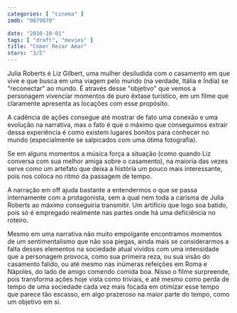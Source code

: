 ```yaml
---
categories: [ "cinema" ]
imdb: "0879870"

date: "2010-10-01"
tags: [ "draft", "movies" ]
title: "Comer Rezar Amar"
stars: "3/5"
---
```

Julia Roberts é Liz Gilbert, uma mulher desiludida com o casamento em que vive e que busca em uma viagem pelo mundo (na verdade, Itália e Índia) se "reconectar" ao mundo. É através desse "objetivo" que vemos a personagem vivenciar momentos de puro êxtase turístico, em um filme que claramente apresenta as locações com esse propósito.

A cadência de ações consegue até mostrar de fato uma conexão e uma evolução na narrativa, mas o fato é que o máximo que conseguimos extrair dessa experiência é como existem lugares bonitos para conhecer no mundo (especialmente se salpicados com uma ótima fotografia).

Se em alguns momentos a música força a situação (como quando Liz conversa com sua melhor amiga sobre o casamento), na maioria das vezes serve como um artefato que deixa a história um pouco mais interessante, pois nos coloca no ritmo da passagem de tempo.

A narração em off ajuda bastante a entendermos o que se passa internamente com a protagonista, sem a qual nem toda a carisma de Julia Roberts ao máximo conseguiria transmitir. Um artifício que logo soa batido, pois só é empregado realmente nas partes onde há uma deficiência no roteiro.

Mesmo em uma narrativa não muito empolgante encontramos momentos de um sentimentalismo que não soa piegas, ainda mais se considerarmos a falta desses elementos na sociedade atual vividos com uma intensidade que a personagem provoca, como sua primeira reza, ou sua visão do casamento falido, ou até mesmo nas inúmeras refeições em Roma e Nápoles, do lado de amigo comendo comida boa. Nisso o filme surpreende, pois transforma ações hoje vista como triviais, e até mesmo como perda de tempo de uma sociedade cada vez mais focada em otimizar esse tempo que parece tão escasso, em algo prazeroso na maior parte do tempo, como um objetivo em si.
